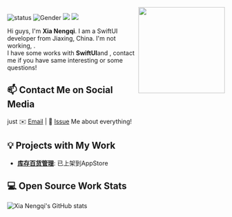 <!--https://user-images.githubusercontent.com/5713670/87202985-820dcb80-c2b6-11ea-9f56-7ec461c497c3.gif-->
<img align='right' src='https://octodex.github.com/images/hula_loop_octodex03.gif' width='200'>

![status](https://img.shields.io/badge/status-up-brightgreen) ![Gender](https://img.shields.io/badge/gender-%F0%9F%A4%B5-lightgrey) ![](https://img.shields.io/static/v1?label=wechat&message=xianengqi&color=7BB32E&logo=wechat) ![](https://visitor-badge.glitch.me/badge?page_id=github.com/xianengqi)


Hi guys, I'm **Xia Nengqi**. I am a SwiftUI developer from Jiaxing, China. I'm not working, .  
I have some works with **SwiftUI**and , contact me if you have same interesting or some questions!

## 📫 Contact Me on Social Media

just ✉️ [Email](mailto:xianengqi@gmail.com) | 💬 [Issue](https://github.com/xianengqi/xianengqi/issues/me) Me about everything!

## 💡 Projects with My Work

- [**库存百货管理**](): 已上架到AppStore

## 💻 Open Source Work Stats


![Xia Nengqi's GitHub stats](https://github-readme-stats.vercel.app/api?username=xianengqi)

<!-- <img align="center" src="https://github-readme-stats.vercel.app/api?username=xianengqi&show_icons=true&icon_color=CE1D2D&text_color=718096&bg_color=ffffff&hide_title=true" /> -->


